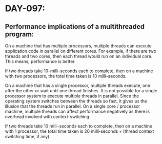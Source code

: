 # DAY-097:

## Performance implications of a multithreaded program:

On a machine that has multiple processors, multiple threads can execute application code in parallel on different cores. For example, if there are two threads and two cores, then each thread would run on an individual core. This means, performance is better.

If two threads take 10-milli-seconds each to complete, then on a machine with two processors, the total time taken is 10 milli-seconds.

On a machine that has a single processor, multiple threads execute, one after the other or wait until one thread finishes. It is not possible for a single processor system to execute multiple threads in parallel. Since the operating system switches between the threads so fast, it gives us the illusion that the threads run in parallel. On a single core / processor machine, multiple threads can affect performance negatively as there is overhead involved with context-switching.

If two threads take 10 milli-seconds each to complete, then on a machine with 1 processor, the total time taken is 20 milli-seconds + (thread context switching time, if any).